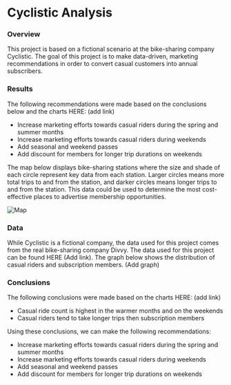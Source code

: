 # Cyclistic Analysis

### Overview

This project is based on a fictional scenario at the bike-sharing company Cyclistic.  The goal of this project is to make data-driven, marketing recommendations in order to convert casual customers into annual subscribers.

### Results

The following recommendations were made based on the conclusions below and the charts HERE: (add link)
- Increase marketing efforts towards casual riders during the spring and summer months
- Increase marketing efforts towards casual riders during weekends
- Add seasonal and weekend passes
- Add discount for members for longer trip durations on weekends

The map below displays bike-sharing stations where the size and shade of each circle represent key data from each station.  Larger circles means more total trips to and from the station, and darker circles means longer trips to and from the station.  This data could be used to determine the most cost-effective places to advertise membership opportunities.

![Map](https://github.com/user-attachments/assets/c0d37e34-ab08-4e79-a914-eb7e4ee77fd1)

### Data

While Cyclistic is a fictional company, the data used for this project comes from the real bike-sharing company Divvy.  The data used for this project can be found HERE (Add link).  The graph below shows the distribution of casual riders and subscription members. (Add graph)

### Conclusions

The following conclusions were made based on the charts HERE: (add link)
- Casual ride count is highest in the warmer months and on the weekends
- Casual riders tend to take longer trips then subscription members

Using these conclusions, we can make the following recommendations:
- Increase marketing efforts towards casual riders during the spring and summer months
- Increase marketing efforts towards casual riders during weekends
- Add seasonal and weekend passes
- Add discount for members for longer trip durations on weekends
